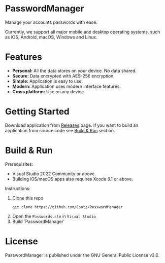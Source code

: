 # PasswordManager

Manage your accounts passwords with ease.

Currently, we support all major mobile and desktop operating systems, such as iOS, Android, macOS, Windows and Linux.
# Features

- **Personal:** All the data stores on your device. No data shared.
- **Secure:** Data encrypted with AES-256 encryption.
- **Simple:** Application is easy to use.
- **Modern:** Application uses modern interface features.
- **Cross platform:** Use on any device

# Getting Started
Download application from [Releases](https://github.com/Cootz/PasswordManager/releases) page. If you want to build an application from source code see [Build & Run](https://github.com/Cootz/PasswordManager#build--run) section.

# Build & Run

Prerequisites:

- Visual Studio 2022 Community or above.
- Building iOS/macOS apps also requires Xcode 8.1 or above.

Instructions:

1. Clone this repo
    ```shell
    git clone https://github.com/Cootz/PasswordManager
    ```
2. Open the `Passwords.sln` in `Visual Studio`
1. Build `PasswordManager'

# License
PasswordManager is published under the GNU General Public License v3.0.